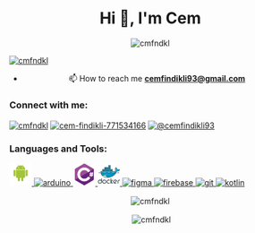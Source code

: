<div align="center">
<h1 align="center">Hi 👋, I'm Cem</h1>

<img src="https://user-images.githubusercontent.com/34371442/149038545-5a97ac23-e1ab-4572-a5cb-861033aa8cee.gif" alt="cmfndkl" width="320" height="320"/>


<p align="left"> <a href="https://twitter.com/cmfndkl" target="blank"><img src="https://img.shields.io/twitter/follow/cmfndkl?logo=twitter&style=for-the-badge" alt="cmfndkl" /></a> </p>

- 📫 How to reach me **cemfindikli93@gmail.com**

<h3 align="left">Connect with me:</h3>
<p align="left">
<a href="https://twitter.com/cmfndkl" target="blank"><img align="center" src="https://raw.githubusercontent.com/rahuldkjain/github-profile-readme-generator/master/src/images/icons/Social/twitter.svg" alt="cmfndkl" height="30" width="40" /></a>
<a href="https://linkedin.com/in/cem-findikli-771534166" target="blank"><img align="center" src="https://raw.githubusercontent.com/rahuldkjain/github-profile-readme-generator/master/src/images/icons/Social/linked-in-alt.svg" alt="cem-findikli-771534166" height="30" width="40" /></a>
<a href="https://www.hackerrank.com/@cemfindikli93" target="blank"><img align="center" src="https://raw.githubusercontent.com/rahuldkjain/github-profile-readme-generator/master/src/images/icons/Social/hackerrank.svg" alt="@cemfindikli93" height="30" width="40" /></a>
</p>

<h3 align="left">Languages and Tools:</h3>
<p align="left"> <a href="https://developer.android.com" target="_blank" rel="noreferrer"> <img src="https://raw.githubusercontent.com/devicons/devicon/master/icons/android/android-original-wordmark.svg" alt="android" width="40" height="40"/> </a> <a href="https://www.arduino.cc/" target="_blank" rel="noreferrer"> <img src="https://cdn.worldvectorlogo.com/logos/arduino-1.svg" alt="arduino" width="40" height="40"/> </a> <a href="https://www.w3schools.com/cs/" target="_blank" rel="noreferrer"> <img src="https://raw.githubusercontent.com/devicons/devicon/master/icons/csharp/csharp-original.svg" alt="csharp" width="40" height="40"/> </a> <a href="https://www.docker.com/" target="_blank" rel="noreferrer"> <img src="https://raw.githubusercontent.com/devicons/devicon/master/icons/docker/docker-original-wordmark.svg" alt="docker" width="40" height="40"/> </a> <a href="https://www.figma.com/" target="_blank" rel="noreferrer"> <img src="https://www.vectorlogo.zone/logos/figma/figma-icon.svg" alt="figma" width="40" height="40"/> </a> <a href="https://firebase.google.com/" target="_blank" rel="noreferrer"> <img src="https://www.vectorlogo.zone/logos/firebase/firebase-icon.svg" alt="firebase" width="40" height="40"/> </a> <a href="https://git-scm.com/" target="_blank" rel="noreferrer"> <img src="https://www.vectorlogo.zone/logos/git-scm/git-scm-icon.svg" alt="git" width="40" height="40"/> </a> <a href="https://kotlinlang.org" target="_blank" rel="noreferrer"> <img src="https://www.vectorlogo.zone/logos/kotlinlang/kotlinlang-icon.svg" alt="kotlin" width="40" height="40"/> </a> </p>

<p><img align="center" src="https://github-readme-stats.vercel.app/api/top-langs?username=cmfndkl&show_icons=true&locale=en&layout=compact" alt="cmfndkl" /></p>

<p>&nbsp;<img align="center" src="https://github-readme-stats.vercel.app/api?username=cmfndkl&show_icons=true&locale=en" alt="cmfndkl" /></p>

